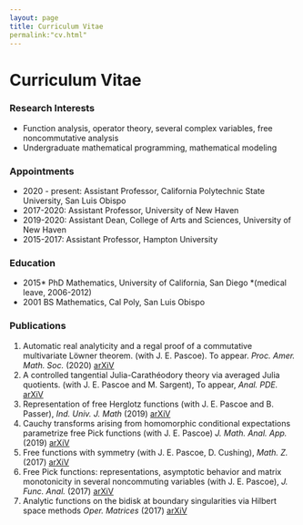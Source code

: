 ```yaml
---
layout: page
title: Curriculum Vitae
permalink:"cv.html"
---
```



# Curriculum Vitae

### Research Interests

- Function analysis, operator theory, several complex variables, free noncommutative analysis
- Undergraduate mathematical programming, mathematical modeling

### Appointments

- 2020 - present: Assistant Professor, California Polytechnic State University, San Luis Obispo
- 2017-2020: Assistant Professor, University of New Haven
- 2019-2020: Assistant Dean, College of Arts and Sciences, University of New Haven
- 2015-2017: Assistant Professor, Hampton University

### Education

- 2015* PhD Mathematics, University of California, San Diego 
*(medical leave, 2006-2012)
- 2001 BS Mathematics, Cal Poly, San Luis Obispo

### Publications

1. Automatic real analyticity and a regal proof of a commutative multivariate Löwner theorem. (with J. E. Pascoe). To appear. _Proc. Amer. Math. Soc._ (2020) [arXiV][1]
1. A controlled tangential Julia-Carathéodory theory via averaged Julia quotients. (with J. E. Pascoe and M. Sargent), To appear, _Anal. PDE._ [arXiV][2]
1. Representation of free Herglotz functions (with J. E. Pascoe and B. Passer), _Ind. Univ. J. Math_ (2019)  [arXiV][3] 
1. Cauchy transforms arising from homomorphic conditional expectations parametrize free Pick functions (with J. E. Pascoe) _J. Math. Anal. App._ (2019)  [arXiV][4]
1. Free functions with symmetry (with J. E. Pascoe, D. Cushing), _Math. Z._ (2017) [arXiV][5]
1. Free Pick functions: representations, asymptotic behavior and matrix monotonicity in several noncommuting variables (with J. E. Pascoe), _J. Func. Anal._ (2017) [arXiV][6]
1. Analytic functions on the bidisk at boundary singularities via Hilbert space methods _Oper. Matrices_ (2017) [arXiV][7] 
<!--\years{2016}8. Convex entire noncommutative functions are polynomials of degree two or less (with J.W. Helton, J. E. Pascoe, and V. Vinnikov), {\it Integral Equations Operator Theory}, 2016 {\bf 86}(2) 151-163 \href{http://arxiv.org/abs/1501.06000}{arXiv:1501.06000}\\
\years{2016}9. Nevanlinna Representations in Several Variables (with J. Agler, N.J. Young), {\it J. Func. Anal.} 2016 {\bf 270}, \href{http://arxiv.org/abs/1203.2261}{arXiv:1203.2261}\\
\years{2012}10. Boundary Behavior of Analytic Functions of Two Variables via Generalized Models (with J. Agler, N.J. Young), {\it Indag. Math.} 2012 {\bf 23} 995-1027, \href{http://arxiv.org/abs/1203.6589}{arXiv:1203.6589}.-->

[1]:<https://arxiv.org/abs/1809.09208>
[2]:<https://arxiv.org/abs/1607.00407>
[3]:<https://arxiv.org/abs/1912.10356>
[4]:<https://arxiv.org/abs/1607.06737>
[5]:<https://arxiv.org/abs/1409.1951>
[6]:<https://arxiv.org/abs/1309.1791>
[7]:<https://arxiv.org/abs/1607.01413>